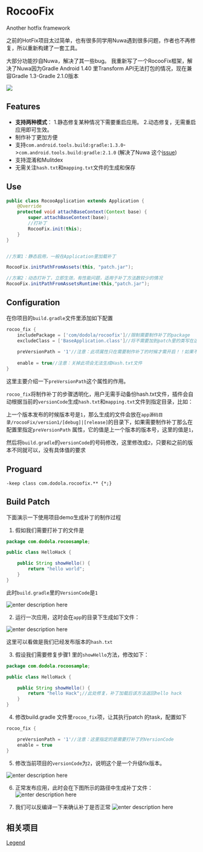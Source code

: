 # RocooFix

Another hotfix framework

之前的HotFix项目太过简单，也有很多同学用Nuwa遇到很多问题，作者也不再修复，所以重新构建了一套工具。

大部分功能抄自Nuwa，解决了其一些bug。
我重新写了一个RocooFix框架，解决了Nuwa因为Gradle Android 1.40 里Transform API无法打包的情况，现在兼容Gradle 1.3-Gradle 2.1.0版本

![](images/device-2016-05-28-010835.png)


## Features
* **支持两种模式**：
1.静态修复某种情况下需要重启应用。
2.动态修复，无需重启应用即可生效。
* 制作补丁更加方便
* 支持`com.android.tools.build:gradle:1.3.0`->`com.android.tools.build:gradle:2.1.0` (解决了Nuwa 这个[issue][1])
* 支持混淆和Mulitdex
* 无需关注`hash.txt`和`mapping.txt`文件的生成和保存

## Use

```java
public class RocooApplication extends Application {
    @Override
    protected void attachBaseContext(Context base) {
        super.attachBaseContext(base);
        //打补丁
        RocooFix.init(this);
    }
}


//方案1：静态启用，一般在Application里加载补丁

RocooFix.initPathFromAssets(this, "patch.jar");

//方案2：动态打补丁，立即生效，有性能问题，适用于补丁方法数较少的情况
RocooFix.initPathFromAssetsRuntime(this,"patch.jar");

```

## Configuration

在你项目的`build.gradle`文件里添加如下配置
```groovy
rocoo_fix {
    includePackage = ['com/dodola/rocoofix']//限制需要制作补丁的package
    excludeClass = ['BaseApplication.class']//将不需要加到patch里的类写在这里
    
    preVersionPath = '1'//注意：此项属性只在需要制作补丁的时候才需开启！！如果不需要制作补丁则需要去掉此项
    
    enable = true//注意：关掉此项会无法生成Hash.txt文件
}
```

这里主要介绍一下`preVersionPath`这个属性的作用。

`rocoo_fix`将制作补丁的步骤透明化，用户无需手动备份hash.txt文件，插件会自动根据当前的`versionCode`生成`hash.txt`和`mapping.txt`文件到指定目录，比如：

上一个版本发布的时候版本号是`1`，那么生成的文件会放在`app源码目录/rocooFix/version1/[debug]|[release]`的目录下，如果需要制作补丁那么在配置里指定`preVersionPath` 属性，它的值是上一个版本的版本号，这里的值是`1`，

然后将`build.gradle`的`versionCode`的号码修改，这里修改成`2`，只要和之前的版本不同就可以，没有具体值的要求


## Proguard

```
-keep class com.dodola.rocoofix.** {*;}
```

## Build Patch

下面演示一下使用项目demo生成补丁的制作过程

1. 假如我们需要打补丁的文件是

```java
package com.dodola.rocoosample;

public class HelloHack {

    public String showHello() {
        return "hello world";
    }
}

```

此时`build.gradle`里的`VersionCode`是`1`

![enter description here][2]


2. 运行一次应用，这时会在`app`的目录下生成如下文件：

![enter description here][3]

这里可以看做是我们已经发布版本的`hash.txt`


3. 假设我们需要修复步骤1 里的`showHello`方法，修改如下：

```java
package com.dodola.rocoosample;

public class HelloHack {

    public String showHello() {
        return "hello Hack";//此处修复，补丁加载后该方法返回hello hack
    }
}

```

4. 修改build.gradle 文件里`rocoo_fix`项，让其执行patch 的task，配置如下

```gradle
rocoo_fix {

    preVersionPath = '1'//注意：这里指定的是需要打补丁的VersionCode
    enable = true
}

```

5. 修改当前项目的`versionCode`为`2`，说明这个是一个升级fix版本。

![enter description here][4]

6. 正常发布应用，此时会在下图所示的路径中生成补丁文件：
![enter description here][5]


7. 我们可以反编译一下来确认补丁是否正常
![enter description here][6]

  
## 相关项目
[Legend](https://github.com/asLody/legend)

  [1]: https://github.com/jasonross/Nuwa/issues/65
  [2]: ./images/1464264036709.jpg "1464264036709.jpg"
  [3]: ./images/1464264178068.jpg "1464264178068.jpg"
  [4]: ./images/1464264514735.jpg "1464264514735.jpg"
  [5]: ./images/1464264669463.jpg "1464264669463.jpg"
  [6]: ./images/1464264736467.jpg "1464264736467.jpg"
